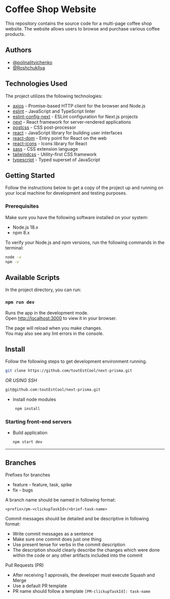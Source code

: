 # Coffee Shop Website

This repository contains the source code for a multi-page coffee shop website. The website allows users to browse and purchase various coffee products.

## Authors

- [@polinalitvichenko](https://github.com/polinalitvichenko)
- [@RoshchukIlya](https://github.com/RoshchukIlya)

## Technologies Used

The project utilizes the following technologies:

- [axios](https://www.npmjs.com/package/axios) - Promise-based HTTP client for the browser and Node.js
- [eslint](https://www.npmjs.com/package/eslint) - JavaScript and TypeScript linter
- [eslint-config-next](https://www.npmjs.com/package/eslint-config-next) - ESLint configuration for Next.js projects
- [next](https://www.npmjs.com/package/next) - React framework for server-rendered applications
- [postcss](https://www.npmjs.com/package/postcss) - CSS post-processor
- [react](https://www.npmjs.com/package/react) - JavaScript library for building user interfaces
- [react-dom](https://www.npmjs.com/package/react-dom) - Entry point for React on the web
- [react-icons](https://www.npmjs.com/package/react-icons) - Icons library for React
- [sass](https://www.npmjs.com/package/sass) - CSS extension language
- [tailwindcss](https://www.npmjs.com/package/tailwindcss) - Utility-first CSS framework
- [typescript](https://www.npmjs.com/package/typescript) - Typed superset of JavaScript

## Getting Started

Follow the instructions below to get a copy of the project up and running on your local machine for development and testing purposes.

### Prerequisites

Make sure you have the following software installed on your system:

- Node.js 18.x
- npm 8.x

To verify your Node.js and npm versions, run the following commands in the terminal:

```bash
node -v
npm -v
```

## Available Scripts

In the project directory, you can run:

### `npm run dev`

Runs the app in the development mode.\
Open [http://localhost:3000](http://localhost:3000) to view it in your browser.

The page will reload when you make changes.\
You may also see any lint errors in the console.

## Install

Follow the following steps to get development environment running.

```bash
git clone https://github.com/toutEstCool/next-prisma.git
```

_OR USING SSH_

```bash
git@github.com:toutEstCool/next-prisma.git
```

- Install node modules

  ```bash
   npm install
  ```

### Starting front-end servers

- Build application

  ```bash
  npm start dev
  ```

---

## Branches

Prefixes for branches

- feature - feature, task, spike
- fix - bugs

A branch name should be named in following format:

`<prefix>/pm-<clickupTaskId>/<brief-task-name>`

Commit messages should be detailed and be descriptive in following format:

- Write commit messages as a sentence
- Make sure one commit does just one thing
- Use present tense for verbs in the commit description
- The description should clearly describe the changes which were done within the code or any other artifacts included into the commit

Pull Requests (PR)

- After receiving 1 approvals, the developer must execute Squash and Merge
- Use a default PR template
- PR name should follow a template `[PM-clickupTaskId]: task-name`
